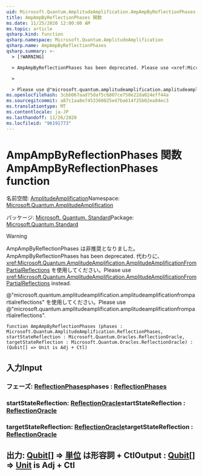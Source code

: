 ```yaml
---
uid: Microsoft.Quantum.AmplitudeAmplification.AmpAmpByReflectionPhases
title: AmpAmpByReflectionPhases 関数
ms.date: 11/25/2020 12:00:00 AM
ms.topic: article
qsharp.kind: function
qsharp.namespace: Microsoft.Quantum.AmplitudeAmplification
qsharp.name: AmpAmpByReflectionPhases
qsharp.summary: >-
  > [!WARNING]

  > AmpAmpByReflectionPhases has been deprecated. Please use <xref:Microsoft.Quantum.AmplitudeAmplification.AmplitudeAmplificationFromPartialReflections> instead.

  >

  > Please use @"microsoft.quantum.amplitudeamplification.amplitudeamplificationfrompartialreflections".
ms.openlocfilehash: 3cbb067aad75daf5c6807ce750e22da024eff44a
ms.sourcegitcommit: a87c1aa8e7453360025e47ba614f25b02ea84ec3
ms.translationtype: MT
ms.contentlocale: ja-JP
ms.lasthandoff: 11/26/2020
ms.locfileid: "96191773"
---
```

# <a name="ampampbyreflectionphases-function"></a><span data-ttu-id="f6c95-102">AmpAmpByReflectionPhases 関数</span><span class="sxs-lookup"><span data-stu-id="f6c95-102">AmpAmpByReflectionPhases function</span></span>

<span data-ttu-id="f6c95-103">名前空間: [AmplitudeAmplification](xref:Microsoft.Quantum.AmplitudeAmplification)</span><span class="sxs-lookup"><span data-stu-id="f6c95-103">Namespace: [Microsoft.Quantum.AmplitudeAmplification](xref:Microsoft.Quantum.AmplitudeAmplification)</span></span>

<span data-ttu-id="f6c95-104">パッケージ: [Microsoft. Quantum. Standard](https://nuget.org/packages/Microsoft.Quantum.Standard)</span><span class="sxs-lookup"><span data-stu-id="f6c95-104">Package: [Microsoft.Quantum.Standard](https://nuget.org/packages/Microsoft.Quantum.Standard)</span></span>


> [!WARNING]
> <span data-ttu-id="f6c95-105">AmpAmpByReflectionPhases は非推奨となりました。</span><span class="sxs-lookup"><span data-stu-id="f6c95-105">AmpAmpByReflectionPhases has been deprecated.</span></span> <span data-ttu-id="f6c95-106">代わりに、<xref:Microsoft.Quantum.AmplitudeAmplification.AmplitudeAmplificationFromPartialReflections> を使用してください。</span><span class="sxs-lookup"><span data-stu-id="f6c95-106">Please use <xref:Microsoft.Quantum.AmplitudeAmplification.AmplitudeAmplificationFromPartialReflections> instead.</span></span>
>
> <span data-ttu-id="f6c95-107">@"microsoft.quantum.amplitudeamplification.amplitudeamplificationfrompartialreflections" を使用してください。</span><span class="sxs-lookup"><span data-stu-id="f6c95-107">Please use @"microsoft.quantum.amplitudeamplification.amplitudeamplificationfrompartialreflections".</span></span>



```qsharp
function AmpAmpByReflectionPhases (phases : Microsoft.Quantum.AmplitudeAmplification.ReflectionPhases, startStateReflection : Microsoft.Quantum.Oracles.ReflectionOracle, targetStateReflection : Microsoft.Quantum.Oracles.ReflectionOracle) : (Qubit[] => Unit is Adj + Ctl)
```


## <a name="input"></a><span data-ttu-id="f6c95-108">入力</span><span class="sxs-lookup"><span data-stu-id="f6c95-108">Input</span></span>

### <a name="phases--reflectionphases"></a><span data-ttu-id="f6c95-109">フェーズ: [ReflectionPhases](xref:Microsoft.Quantum.AmplitudeAmplification.ReflectionPhases)</span><span class="sxs-lookup"><span data-stu-id="f6c95-109">phases : [ReflectionPhases](xref:Microsoft.Quantum.AmplitudeAmplification.ReflectionPhases)</span></span>




### <a name="startstatereflection--reflectionoracle"></a><span data-ttu-id="f6c95-110">startStateReflection: [ReflectionOracle](xref:Microsoft.Quantum.Oracles.ReflectionOracle)</span><span class="sxs-lookup"><span data-stu-id="f6c95-110">startStateReflection : [ReflectionOracle](xref:Microsoft.Quantum.Oracles.ReflectionOracle)</span></span>




### <a name="targetstatereflection--reflectionoracle"></a><span data-ttu-id="f6c95-111">targetStateReflection: [ReflectionOracle](xref:Microsoft.Quantum.Oracles.ReflectionOracle)</span><span class="sxs-lookup"><span data-stu-id="f6c95-111">targetStateReflection : [ReflectionOracle](xref:Microsoft.Quantum.Oracles.ReflectionOracle)</span></span>





## <a name="output--qubit--unit--is-adj--ctl"></a><span data-ttu-id="f6c95-112">出力: [Qubit](xref:microsoft.quantum.lang-ref.qubit)[] => [単位](xref:microsoft.quantum.lang-ref.unit)  は形容詞 + Ctl</span><span class="sxs-lookup"><span data-stu-id="f6c95-112">Output : [Qubit](xref:microsoft.quantum.lang-ref.qubit)[] => [Unit](xref:microsoft.quantum.lang-ref.unit)  is Adj + Ctl</span></span>


